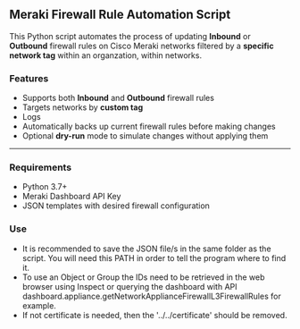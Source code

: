 ## Meraki Firewall Rule Automation Script

This Python script automates the process of updating **Inbound** or **Outbound** firewall rules on Cisco Meraki networks filtered by a **specific network tag** within an organzation, within networks. 

 ### Features

- Supports both **Inbound** and **Outbound** firewall rules
- Targets networks by **custom tag**
- Logs
- Automatically backs up current firewall rules before making changes
- Optional **dry-run** mode to simulate changes without applying them

---

### Requirements

- Python 3.7+
- Meraki Dashboard API Key
- JSON templates with desired firewall configuration

### Use
- It is recommended to save the JSON file/s in the same folder as the script. You will need this PATH in order to tell the program where to find it.
- To use an Object or Group the IDs need to be retrieved in the web browser using Inspect or querying the dashboard with API dashboard.appliance.getNetworkApplianceFirewallL3FirewallRules for example. 
- If not certificate is needed, then the '../../certificate' should be removed. 